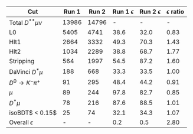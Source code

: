 | Cut                       | Run 1   | Run 2   | Run 1 $\epsilon$   | Run 2 $\epsilon$   | $\epsilon$ ratio   |
|---------------------------|---------|---------|--------------------|--------------------|--------------------|
| Total $D^{**}\mu\nu$      | 13986   | 14796   | -                  | -                  | -                  |
| L0                        | 5405    | 4741    | 38.6               | 32.0               | 0.83               |
| Hlt1                      | 2664    | 3332    | 49.3               | 70.3               | 1.43               |
| Hlt2                      | 1034    | 2289    | 38.8               | 68.7               | 1.77               |
| Stripping                 | 564     | 1997    | 54.5               | 87.2               | 1.60               |
| DaVinci $D^* \mu$         | 188     | 668     | 33.3               | 33.5               | 1.00               |
| $D^0\rightarrow K^-\pi^+$ | 91      | 295     | 48.4               | 44.2               | 0.91               |
| $\mu$                     | 89      | 244     | 97.8               | 82.7               | 0.85               |
| $D^* \mu$                 | 78      | 216     | 87.6               | 88.5               | 1.01               |
| isoBDT$ < 0.15$           | 25      | 74      | 32.1               | 34.3               | 1.07               |
| Overall $\epsilon$        | -       | -       | 0.2                | 0.5                | 2.80               |
